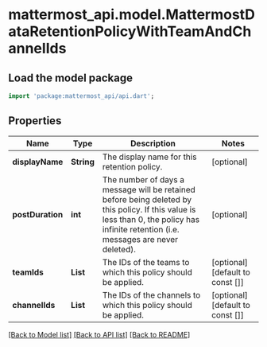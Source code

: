 # mattermost_api.model.MattermostDataRetentionPolicyWithTeamAndChannelIds

## Load the model package
```dart
import 'package:mattermost_api/api.dart';
```

## Properties
Name | Type | Description | Notes
------------ | ------------- | ------------- | -------------
**displayName** | **String** | The display name for this retention policy. | [optional] 
**postDuration** | **int** | The number of days a message will be retained before being deleted by this policy. If this value is less than 0, the policy has infinite retention (i.e. messages are never deleted).  | [optional] 
**teamIds** | **List<String>** | The IDs of the teams to which this policy should be applied. | [optional] [default to const []]
**channelIds** | **List<String>** | The IDs of the channels to which this policy should be applied. | [optional] [default to const []]

[[Back to Model list]](../README.md#documentation-for-models) [[Back to API list]](../README.md#documentation-for-api-endpoints) [[Back to README]](../README.md)


